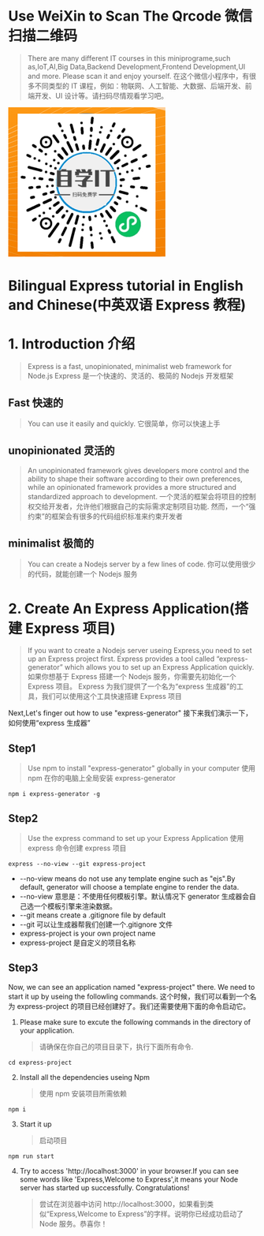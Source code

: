 # Use WeiXin to Scan The Qrcode 微信扫描二维码

> There are many different IT courses in this miniprograme,such as,IoT,AI,Big Data,Backend Development,Frontend Development,UI and more. Please scan it and enjoy yourself.
> 在这个微信小程序中，有很多不同类型的 IT 课程，例如：物联网、人工智能、大数据、后端开发、前端开发、UI 设计等。请扫码尽情观看学习吧。

![免费IT学习平台](https://github.com/Yooye/express-tutorial-in-chinese-and-english/blob/main/qrcode.png)

# Bilingual Express tutorial in English and Chinese(中英双语 Express 教程)

# 1. Introduction 介绍

> Express is a fast, unopinionated, minimalist web framework for Node.js
> Express 是一个快速的、灵活的、极简的 Nodejs 开发框架

## Fast 快速的

> You can use it easily and quickly.
> 它很简单，你可以快速上手

## unopinionated 灵活的

> An unopinionated framework gives developers more control and the ability to shape their software according to their own preferences, while an opinionated framework provides a more structured and standardized approach to development.
> 一个灵活的框架会将项目的控制权交给开发者，允许他们根据自己的实际需求定制项目功能.
> 然而，一个“强约束”的框架会有很多的代码组织标准来约束开发者

## minimalist 极简的

> You can create a Nodejs server by a few lines of code.
> 你可以使用很少的代码，就能创建一个 Nodejs 服务

# 2. Create An Express Application(搭建 Express 项目)

> If you want to create a Nodejs server useing Express,you need to set up an Express project first.
> Express provides a tool called “express-generator” which allows you to set up an Express Application quickly.
> 如果你想基于 Express 搭建一个 Nodejs 服务，你需要先初始化一个 Express 项目。
> Express 为我们提供了一个名为“express 生成器”的工具，我们可以使用这个工具快速搭建 Express 项目

Next,Let's finger out how to use "express-generator"
接下来我们演示一下，如何使用“express 生成器”

## Step1

> Use npm to install "express-generator" globally in your computer
> 使用 npm 在你的电脑上全局安装 express-generator

```
npm i express-generator -g
```

## Step2

> Use the express command to set up your Express Application
> 使用 express 命令创建 express 项目

```
express --no-view --git express-project
```

- --no-view means do not use any template engine such as "ejs".By default, generator will choose a template engine to render the data.
- --no-view 意思是：不使用任何模板引擎。默认情况下 generator 生成器会自己选一个模板引擎来渲染数据。
- --git means create a .gitignore file by default
- --git 可以让生成器帮我们创建一个.gitignore 文件
- express-project is your own project name
- express-project 是自定义的项目名称

## Step3

Now, we can see an application named "express-project" there. We need to start it up by useing the followling commands.
这个时候，我们可以看到一个名为 express-project 的项目已经创建好了。我们还需要使用下面的命令启动它。

1. Please make sure to excute the following commands in the directory of your application.
   > 请确保在你自己的项目目录下，执行下面所有命令.

```
cd express-project
```

2. Install all the dependencies useing Npm
   > 使用 npm 安装项目所需依赖

```
npm i
```

3. Start it up
   > 启动项目

```
npm run start
```

4. Try to access 'http://localhost:3000' in your browser.If you can see some words like 'Express,Welcome to Express',it means your Node server has started up successfully. Congratulations!
   > 尝试在浏览器中访问 http://localhost:3000，如果看到类似“Express,Welcome to Express”的字样。说明你已经成功启动了 Node 服务。恭喜你！
